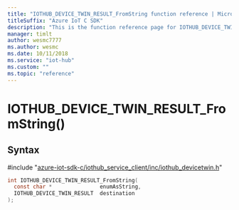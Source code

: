 ```yaml
---                             
title: "IOTHUB_DEVICE_TWIN_RESULT_FromString function reference | Microsoft Docs" 
titleSuffix: "Azure IoT C SDK"            
description: "This is the function reference page for IOTHUB_DEVICE_TWIN_RESULT_FromString() in the Azure IoT C SDK. This SDK is used with the Azure IoT Hub and Azure IoT Hub Device Provisioning Service"            
manager: timlt                 
author: wesmc7777              
ms.author: wesmc               
ms.date: 10/11/2018                    
ms.service: "iot-hub"             
ms.custom: ""                
ms.topic: "reference"        
---                            
```


# IOTHUB_DEVICE_TWIN_RESULT_FromString()

## Syntax

\#include "[azure-iot-sdk-c/iothub_service_client/inc/iothub_devicetwin.h](../iothub-devicetwin-h.md)"  
```C
int IOTHUB_DEVICE_TWIN_RESULT_FromString(
  const char *               enumAsString,
  IOTHUB_DEVICE_TWIN_RESULT  destination
);
```

